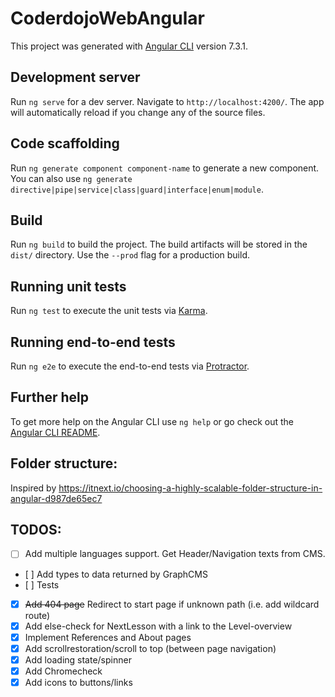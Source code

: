 # CoderdojoWebAngular

This project was generated with [Angular CLI](https://github.com/angular/angular-cli) version 7.3.1.

## Development server

Run `ng serve` for a dev server. Navigate to `http://localhost:4200/`. The app will automatically reload if you change any of the source files.

## Code scaffolding

Run `ng generate component component-name` to generate a new component. You can also use `ng generate directive|pipe|service|class|guard|interface|enum|module`.

## Build

Run `ng build` to build the project. The build artifacts will be stored in the `dist/` directory. Use the `--prod` flag for a production build.

## Running unit tests

Run `ng test` to execute the unit tests via [Karma](https://karma-runner.github.io).

## Running end-to-end tests

Run `ng e2e` to execute the end-to-end tests via [Protractor](http://www.protractortest.org/).

## Further help

To get more help on the Angular CLI use `ng help` or go check out the [Angular CLI README](https://github.com/angular/angular-cli/blob/master/README.md).

## Folder structure:

Inspired by https://itnext.io/choosing-a-highly-scalable-folder-structure-in-angular-d987de65ec7

## TODOS:

- [ ] Add multiple languages support. Get Header/Navigation texts from CMS.
- [ ] Add types to data returned by GraphCMS
- [ ] Tests
- [x] ~~Add 404 page~~ Redirect to start page if unknown path (i.e. add wildcard route)
- [x] Add else-check for NextLesson with a link to the Level-overview
- [x] Implement References and About pages
- [x] Add scrollrestoration/scroll to top (between page navigation)
- [x] Add loading state/spinner
- [x] Add Chromecheck
- [x] Add icons to buttons/links
